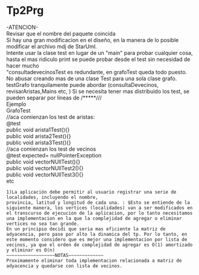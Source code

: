 # Tp2Prg  
-ATENCION-  
Revisar que el nombre del paquete coincida  
Si hay una gran modificacion en el diseño, en la manera de lo posible modificar el archivo mdj de StarUml.  
Intente usar la clase test en lugar de un  "main" para probar cualquier cosa, hasta el mas ridiculo print se puede probar desde el test sin necesidad de hacer mucho   
"consultadevecinosTest es redundante, en grafoTest queda todo puesto.  
No abusar creando mas de una clase Test para una sola clase grafo.  
testGrafo tranquilamente puede abordar (consultaDevecinos, revisarAristas,Mains etc, )	Si se necesita tener mas distribuido los test, se pueden separar por lineas de /*****///  
Ejemplo  
GrafoTest  
//aca comienzan los test de aristas:   
 @test   
 public void arista1Test(){}    
 public void arista2Test(){}  
 public void arista3Test(){}  
 //aca comienzan los test de vecinos  
 @test expected= nullPointerException  
 public void vectorNUllTest(){}  
 public void vectorNUllTest2(){}  
 public void vectorNUllTest3(){}  
 etc
~~~~~~~~~~~~~~~~~NOTAS TP2~~~~~~~~~~~~~~ UPDATE 23/4
1)La aplicación debe permitir al usuario registrar una serie de localidades, incluyendo el nombre,
provincia, latitud y longitud de cada una. : $Esto se entiende de la siguiente manera, los vertices (localidades) van a ser modificados en el transcurso de ejecucion de la aplicacion, por lo tanto necesitamos una implementacion en la que la complejidad de agregar o eliminar vertices no sea tan grande.
En un principio decidi que seria mas eficiente la matriz de adyacencia, pero pase por alto la dinamica del tp. Por lo tanto, en este momento considero que es mejor una implementacion por lista de vecinos, ya que el orden de complejidad de agregar es O(1) amortizado y eliminar es O(n)
~~~~~~~~~~~~~~~~~~NOTAS~~~~~~~~~~~~~
Proximamente eliminar toda implementacion relacionada a matriz de adyacencia y quedarse con lista de vecinos.
